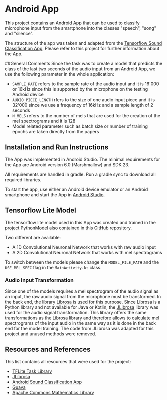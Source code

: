 # Android App
This project contains an Android App that can be used to classify microphone input from the smartphone 
into the classes "speech", "song" and "silence".

The structure of the app was taken and adapted from the 
[Tensorflow Sound Classification App](https://github.com/tensorflow/examples/tree/master/lite/examples/sound_classification/android).
Please refer to this project for further information about the App.

##General Comments
Since the task was to create a model that predicts the class of the last two seconds of the audio input from an 
Android App, we use the following parameter in the whole application:
* ```SAMPLE_RATE``` refers to the sample rate of the audio input and it is 16'000 or 16kHz since this is supported by 
  the microphone on the testing Android device
* ```AUDIO_PIECE_LENGTH``` rfers to the size of one audio input piece and it is 32'000 since we use a frequency of 
  16kHz and a sample length of 2 seconds
* ```N_MELS``` refers to the number of mels that are used for the creation of the mel spectrograms and it is 128
* Model related parameter such as batch size or number of training epochs are taken directly from the papers

## Installation and Run Instructions
The App was implemented in Android Studio.
The minimal requirements for the App are Android version 6.0 (Marshmallow) and SDK 23.

All requirements are handled in gradle.
Run a gradle sync to download all required libraries.

To start the app, use either an Android device emulator or an Android smartphone and start the App 
in [Android Studio](https://developer.android.com/studio).

## Tensorflow Lite Model
The tensorflow lite model used in this App was created and trained in the project 
[PythonModel](https://github.com/jeschm/AudioClassifierAndroidApp/tree/main/PythonModel) also contained in this GitHub repository.

Two different are available: 
* A 1D Convolutional Neuronal Network that works with raw audio input
* A 2D Convolutional Neuronal Network that works with mel spectrograms

To switch between the models please change the ``MODEL_FILE_PATH`` and the ``USE_MEL_SPEC`` flag 
in the ``MainActivity.kt`` class.

### Audio Input Transformation
Since one of the models requires a mel spectrogram of the audio signal as an input, the raw audio signal from the 
microphone must be transformed.
In the back end, the library [Librosa](https://librosa.org) is used for this purpose.
Since Librosa is a Python library and not available for Java or Kotlin, the 
[JLibrosa](https://github.com/Subtitle-Synchronizer/jlibrosa) library was used for the audio signal transformation.
This library offers the same transformations as the Librosa library and therefore allows to 
calculate mel spectrograms of the input audio in the same way as it is done in the back end for the model training.
The code from JLibrosa was adapted for this project and unused 
methods were removed.

## Resources and References
This list contains all resources that were used for the project:

* [TFLite Task Library](https://www.tensorflow.org/lite/inference_with_metadata/task_library/overview)
* [JLibrosa](https://github.com/Subtitle-Synchronizer/jlibrosa)
* [Android Sound Classification App](https://github.com/tensorflow/examples/tree/master/lite/examples/sound_classification/android)
* [Guava](https://github.com/google/guava)
* [Apache Commons Mathematics Library](https://commons.apache.org/proper/commons-math/)



